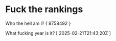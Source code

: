 # Fuck the rankings

Who the hell am I?
{ 9758492 }

What fucking year is it?
[ 2025-02-21T21:43:20Z ]
